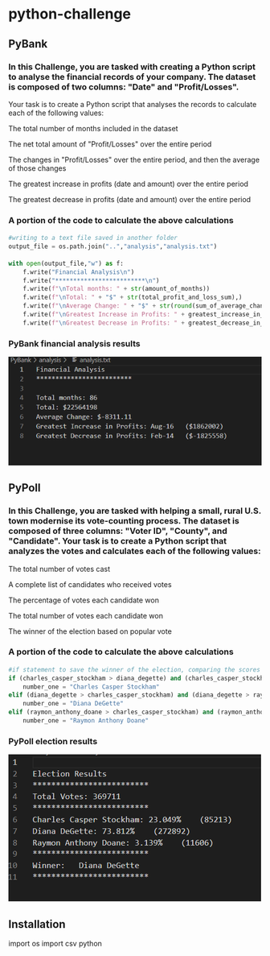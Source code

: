 # python-challenge
## PyBank
### In this Challenge, you are tasked with creating a Python script to analyse the financial records of your company. The dataset is composed of two columns: "Date" and "Profit/Losses".
Your task is to create a Python script that analyses the records to calculate each of the following values:

The total number of months included in the dataset

The net total amount of "Profit/Losses" over the entire period

The changes in "Profit/Losses" over the entire period, and then the average of those changes

The greatest increase in profits (date and amount) over the entire period

The greatest decrease in profits (date and amount) over the entire period

### A portion of the code to calculate the above calculations
```python
#writing to a text file saved in another folder
output_file = os.path.join("..","analysis","analysis.txt")

with open(output_file,"w") as f:
    f.write("Financial Analysis\n")
    f.write("*************************\n")
    f.write(f"\nTotal months: " + str(amount_of_months))
    f.write(f"\nTotal: " + "$" + str(total_profit_and_loss_sum),)
    f.write(f"\nAverage Change: " + "$" + str(round(sum_of_average_change,2)),)
    f.write(f"\nGreatest Increase in Profits: " + greatest_increase_in_profits_month + "   " + "($" + str(greatest_increase_in_profits) + ")")
    f.write(f"\nGreatest Decrease in Profits: " + greatest_decrease_in_profits_month + "   " + "($" + str(greatest_decrease_in_profits) + ")")
```

### PyBank financial analysis results
![Image Link](https://github.com/nickjaycarr88/python-challenge/blob/main/images/pybank_financial_analysis.png)

## PyPoll

### In this Challenge, you are tasked with helping a small, rural U.S. town modernise its vote-counting process. The dataset is composed of three columns: "Voter ID", "County", and "Candidate". Your task is to create a Python script that analyzes the votes and calculates each of the following values:

The total number of votes cast

A complete list of candidates who received votes

The percentage of votes each candidate won

The total number of votes each candidate won

The winner of the election based on popular vote

### A portion of the code to calculate the above calculations
```python
#if statement to save the winner of the election, comparing the scores of each candidate
if (charles_casper_stockham > diana_degette) and (charles_casper_stockham > raymon_anthony_doane):
    number_one = "Charles Casper Stockham"
elif (diana_degette > charles_casper_stockham) and (diana_degette > raymon_anthony_doane):
    number_one = "Diana DeGette"
elif (raymon_anthony_doane > charles_casper_stockham) and (raymon_anthony_doane > diana_degette):
    number_one = "Raymon Anthony Doane"
```

### PyPoll election results
![Image Link](https://github.com/nickjaycarr88/python-challenge/blob/main/images/pypoll_election_results.png)

## Installation
import os
import csv
python
